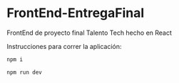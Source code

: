 # FrontEnd-EntregaFinal

FrontEnd de proyecto final Talento Tech hecho en React

Instrucciones para correr la aplicación:
```bash
npm i
```
```bash
npm run dev
```
